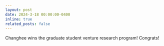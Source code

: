 ```yaml
---
layout: post
date: 2024-3-18 00:00:00-0400
inline: true
related_posts: false
---
```


Changhee wins the graduate student venture research program! Congrats!
